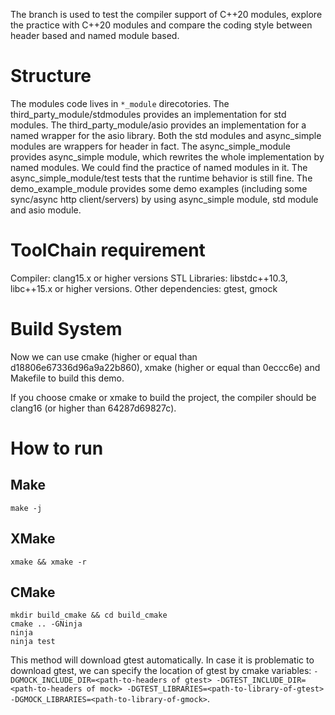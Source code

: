 The branch is used to test the compiler support of C++20 modules, explore the
practice with C++20 modules and compare the coding style between header based
and named module based.

# Structure

The modules code lives in `*_module` direcotories. The third_party_module/stdmodules
provides an implementation for std modules. The third_party_module/asio provides an
implementation for a named wrapper for the asio library. Both the std modules and async_simple
modules are wrappers for header in fact. The async_simple_module provides
async_simple module, which rewrites the whole implementation by named modules. We could
find the practice of named modules in it. The async_simple_module/test tests that the runtime
behavior is still fine. The demo_example_module provides some demo examples 
(including some sync/async http client/servers) by using async_simple module, std module and
asio module.

# ToolChain requirement

Compiler: clang15.x or higher versions
STL Libraries: libstdc++10.3, libc++15.x or higher versions.
Other dependencies: gtest, gmock

# Build System

Now we can use cmake (higher or equal than d18806e67336d96a9a22b860), xmake (higher or equal than 0eccc6e) and Makefile to build this demo.

If you choose cmake or xmake to build the project, the compiler should be clang16 (or higher than 64287d69827c).

# How to run

## Make
```
make -j
```

## XMake

```
xmake && xmake -r
```

## CMake

```
mkdir build_cmake && cd build_cmake
cmake .. -GNinja
ninja
ninja test
```

This method will download gtest automatically. In case it is problematic to download gtest, we can specify the location
of gtest by cmake variables: `-DGMOCK_INCLUDE_DIR=<path-to-headers of gtest> -DGTEST_INCLUDE_DIR=<path-to-headers of mock> -DGTEST_LIBRARIES=<path-to-library-of-gtest>  -DGMOCK_LIBRARIES=<path-to-library-of-gmock>`.
